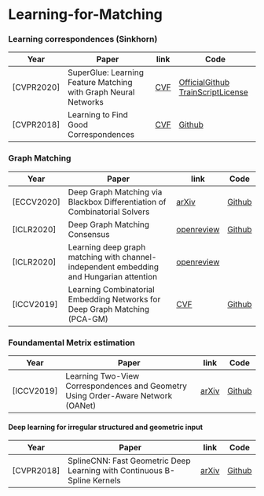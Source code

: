 # Learning-for-Matching

### Learning correspondences (Sinkhorn)

| Year | Paper | link | Code |
| --- | --- | --- | --- |
| [CVPR2020] | SuperGlue: Learning Feature Matching with Graph Neural Networks |[CVF](https://openaccess.thecvf.com/content_CVPR_2020/papers/Sarlin_SuperGlue_Learning_Feature_Matching_With_Graph_Neural_Networks_CVPR_2020_paper.pdf)|[OfficialGithub](https://github.com/magicleap/SuperGluePretrainedNetwork) [TrainScriptLicense](https://github.com/HeatherJiaZG/SuperGlue-pytorch)|
| [CVPR2018] | Learning to Find Good Correspondences |  [CVF](https://openaccess.thecvf.com/content_cvpr_2018/papers/Yi_Learning_to_Find_CVPR_2018_paper.pdf)  |  [Github](https://github.com/vcg-uvic/learned-correspondence-release) |

### Graph Matching

| Year | Paper | link | Code |
| --- | --- | --- | --- |
| [ECCV2020] | Deep Graph Matching via Blackbox Differentiation of Combinatorial Solvers | [arXiv](https://arxiv.org/pdf/2003.11657.pdf) |[Github](https://github.com/martius-lab/blackbox-deep-graph-matching)|
| [ICLR2020] | Deep Graph Matching Consensus |[openreview](https://openreview.net/pdf?id=HyeJf1HKvS)|[Github](https://github.com/rusty1s/deep-graph-matching-consensus)  |
| [ICLR2020] | Learning deep graph matching with channel-independent embedding and Hungarian attention  |[openreview](https://openreview.net/forum?id=rJgBd2NYPH)|  |
| [ICCV2019] | Learning Combinatorial Embedding Networks for Deep Graph Matching (PCA-GM) | [CVF](https://openaccess.thecvf.com/content_ICCV_2019/papers/Wang_Learning_Combinatorial_Embedding_Networks_for_Deep_Graph_Matching_ICCV_2019_paper.pdf)  |  [Github](https://github.com/Thinklab-SJTU/PCA-GM) |

### Foundamental Metrix estimation
| Year | Paper | link | Code |
| --- | --- | --- | --- |
| [ICCV2019] | Learning Two-View Correspondences and Geometry Using Order-Aware Network (OANet) | [arXiv](https://arxiv.org/pdf/1908.04964.pdf) |[Github](https://github.com/zjhthu/OANet)|

#### Deep learning for irregular structured and geometric input
| Year | Paper | link | Code |
| --- | --- | --- | --- |
| [CVPR2018] | SplineCNN: Fast Geometric Deep Learning with Continuous B-Spline Kernels  | [arXiv](https://arxiv.org/pdf/1711.08920.pdf) |[Github](https://github.com/rusty1s/pytorch_geometric)|

